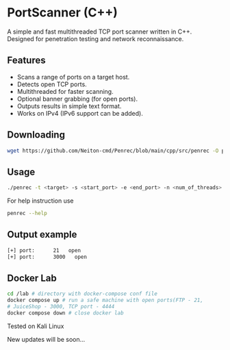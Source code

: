 # PortScanner (C++)

A simple and fast multithreaded TCP port scanner written in C++.  
Designed for penetration testing and network reconnaissance.

## Features

- Scans a range of ports on a target host.
- Detects open TCP ports.
- Multithreaded for faster scanning.
- Optional banner grabbing (for open ports).
- Outputs results in simple text format.
- Works on IPv4 (IPv6 support can be added).

## Downloading
```bash
wget https://github.com/Neiton-cmd/Penrec/blob/main/cpp/src/penrec -O penrec
```

## Usage

```bash
./penrec -t <target> -s <start_port> -e <end_port> -n <num_of_threads> -o <timeout>
```

For help instruction use
```bash
penrec --help
```

## Output example

```bash
[+] port:      21   open
[+] port:      3000   open
```

## Docker Lab

```bash
cd /lab # directory with docker-compose conf file
docker compose up # run a safe machine with open ports(FTP - 21,
# JuiceShop - 3000, TCP port - 4444
docker compose down # close docker lab
```

Tested on Kali Linux

New updates will be soon...
